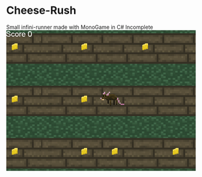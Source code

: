 # Cheese-Rush
Small infini-runner made with MonoGame in C#
Incomplete
![alt text](https://github.com/LeviMatias/Cheese-Rush/blob/master/rs.png)
